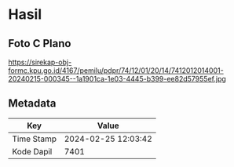 # Hasil

## Foto C Plano

https://sirekap-obj-formc.kpu.go.id/4167/pemilu/pdpr/74/12/01/20/14/7412012014001-20240215-000345--1a1901ca-1e03-4445-b399-ee82d57955ef.jpg


## Metadata

| Key        | Value               |
| ---------- | ------------------- |
| Time Stamp | 2024-02-25 12:03:42 |
| Kode Dapil | 7401                |



